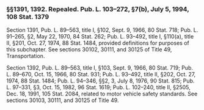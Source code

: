 ### §§1391, 1392. Repealed. Pub. L. 103–272, §7(b), July 5, 1994, 108 Stat. 1379 ###

Section 1391, Pub. L. 89–563, title I, §102, Sept. 9, 1966, 80 Stat. 718; Pub. L. 91–265, §2, May 22, 1970, 84 Stat. 262; Pub. L. 93–492, title I, §110(a), title II, §201, Oct. 27, 1974, 88 Stat. 1484, provided definitions for purposes of this subchapter. See sections 30102, 30111, and 30125 of Title 49, Transportation.

Section 1392, Pub. L. 89–563, title I, §103, Sept. 9, 1966, 80 Stat. 719; Pub. L. 89–670, Oct. 15, 1966, 80 Stat. 931; Pub. L. 93–492, title II, §202, Oct. 27, 1974, 88 Stat. 1484; Pub. L. 94–346, §§2, 3, July 8, 1976, 90 Stat. 815; Pub. L. 97–331, §3, Oct. 15, 1982, 96 Stat. 1619; Pub. L. 102–240, title II, §2505, Dec. 18, 1991, 105 Stat. 2084, related to motor vehicle safety standards. See sections 30103, 30111, and 30125 of Title 49.